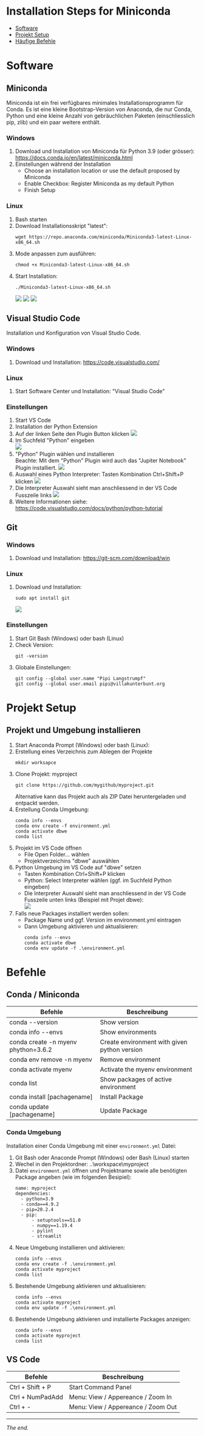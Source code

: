 # Installation Steps for Miniconda

- [Software](#software)
- [Projekt Setup](#projekt-setup)
- [Häufige Befehle](#befehle)


# Software

## Miniconda
Miniconda ist ein frei verfügbares minimales Installationsprogramm für Conda. Es ist eine kleine Bootstrap-Version 
von Anaconda, die nur Conda, Python und eine kleine Anzahl von gebräuchlichen Paketen (einschliesslich pip, zlib) 
und ein paar weitere enthält.

### Windows
1. Download und Installation von Miniconda für Python 3.9 (oder grösser):
   https://docs.conda.io/en/latest/miniconda.html
2. Einstellungen während der Installation
   - Choose an installation location or use the default proposed by Miniconda
   - Enable Checkbox: Register Miniconda as my default Python 
   - Finish Setup
   
### Linux
1. Bash starten
2. Download Installationsskript "latest":
   ```
   wget https://repo.anaconda.com/miniconda/Miniconda3-latest-Linux-x86_64.sh
   ```
3. Mode anpassen zum ausführen:
   ```
   chmod +x Miniconda3-latest-Linux-x86_64.sh
   ```
4. Start Installation:
   ```
   ./Miniconda3-latest-Linux-x86_64.sh
   ```
   ![](img/installation-miniconda-linux-1.png)
   ![](img/installation-miniconda-linux-2.png)
   ![](img/installation-miniconda-linux-3.png)


## Visual Studio Code
Installation und Konfiguration von Visual Studio Code.

### Windows
1. Download und Installation:
   https://code.visualstudio.com/

### Linux
1. Start Software Center und Installation: 
   "Visual Studio Code"

### Einstellungen
1. Start VS Code
2. Installation der Python Extension
3. Auf der linken Seite den Plugin Button klicken
   ![](img/installation-vscode-1.png)
4. Im Suchfeld "Python" eingeben<br /> 
   ![](img/installation-vscode-2.png)
5. "Python" Plugin wählen und installieren<br />
   Beachte: Mit dem "Python" Plugin wird auch das "Jupiter Notebook" Plugin installiert.
   ![](img/installation-vscode-3.png)
6. Auswahl eines Python Interpreter: Tasten Kombination Ctrl+Shift+P klicken 
   ![](img/installation-vscode-4.png)
7. Die Interpreter Auswahl sieht man anschliessend in der VS Code Fusszeile links
   ![](img/installation-vscode-5.png)
8. Weitere Informationen siehe:<br />
   https://code.visualstudio.com/docs/python/python-tutorial

## Git

### Windows
1. Download und Installation:
   https://git-scm.com/download/win

### Linux
1. Download und Installation:
   ```
   sudo apt install git
   ```
   ![](img/installation-git-linux-1.png)

### Einstellungen
1.  Start Git Bash (Windows) oder bash (Linux)
2. Check Version:
   ```
   git -version 
   ```
3. Globale Einstellungen:
   ```
   git config --global user.name "Pipi Langstrumpf"
   git config --global user.email pipi@villakunterbunt.org
   ```

# Projekt Setup

## Projekt und Umgebung installieren
1. Start Anaconda Prompt (Windows) oder bash (Linux):
2. Erstellung eines Verzeichnis zum Ablegen der Projekte
   ```
   mkdir worksapce
   ```
3. Clone Projekt: myproject
   ```
   git clone https://github.com/mygithub/myproject.git
   ```
   Alternative kann das Projekt auch als ZIP Datei heruntergeladen und entpackt werden.
4. Erstellung Conda Umgebung:
   ```
   conda info --envs
   conda env create -f environment.yml
   conda activate dbwe
   conda list
   ```
5. Projekt im VS Code öffnen
   - File Open Folder... wählen
   - Projektverzeichins "dbwe" auswählen 
6. Python Umgebung im VS Code auf "dbwe" setzen
   - Tasten Kombination Ctrl+Shift+P klicken
   - Python: Select Interpreter wählen (ggf. im Suchfeld Python eingeben)
   - Die Interpreter Auswahl sieht man anschliessend in der VS Code Fusszeile unten links 
     (Beispiel mit Projet dbwe):<br />
     ![](img/installation-project-setup-1.png)
7. Falls neue Packages installiert werden sollen:
   - Package Name und ggf. Version im environment.yml eintragen
   - Dann Umgebung aktivieren und aktualisieren:
     ```
     conda info --envs
     conda activate dbwe
     conda env update -f .\environment.yml
     ```
   
# Befehle

## Conda / Miniconda

Befehle                              | Beschreibung
------------------------------------ | ----------------------------------------
conda --version                      | Show version
conda info --envs                    | Show environments
conda create -n myenv phython=3.6.2  | Create environment with given python version
conda env remove -n myenv            | Remove environment
conda activate myenv                 | Activate the myenv environment
conda list                           | Show packages of active environment
conda install [pachagename]          | Install Package
conda update [pachagename]           | Update Package 

### Conda Umgebung

Installation einer Conda Umgebung mit einer `environment.yml` Datei:
1. Git Bash oder Anaconde Prompt (Windows) oder Bash (Linux) starten
2. Wechel in den Projektordner:
   ..\workspace\myproject
3. Datei `environment.yml` öffnen und Projektname sowie alle benötigten Package angeben (wie im folgenden Besipiel):
   ```
   name: myproject
   dependencies:
     - python=3.9
     - conda==4.9.2
     - pip=20.2.4
     - pip:
         - setuptools==51.0
         - numpy==1.19.4
         - pylint
         - streamlit
   ```
4. Neue Umgebung installieren und aktivieren:
   ```
   conda info --envs
   conda env create -f .\environment.yml
   conda activate myproject
   conda list
   ```
5. Bestehende Umgebung aktivieren und aktualisieren:
   ```
   conda info --envs
   conda activate myproject
   conda env update -f .\environment.yml
   ```
6. Bestehende Umgebung aktivieren und installierte Packages anzeigen:
   ```
   conda info --envs
   conda activate myproject
   conda list
   ```

## VS Code

Befehle                              | Beschreibung
------------------------------------ | ----------------------------------------
Ctrl + Shift + P                     | Start Command Panel
Ctrl + NumPadAdd                     | Menu: View / Appereance / Zoom In
Ctrl + -                             | Menu: View / Appereance / Zoom Out

-------------------------------------------------------------------------------
_The end._
